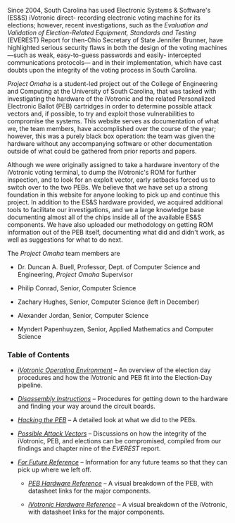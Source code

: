 Since 2004, South Carolina has used Electronic Systems & Software's (ES&S) iVotronic direct-
recording electronic voting machine for its elections; however, recent investigations, such as the
*Evaluation and Validation of Election-Related Equipment, Standards and Testing* (EVEREST) Report
for then-Ohio Secretary of State Jennifer Brunner, have highlighted serious security flaws in both
the design of the voting machines&mdash;such as weak, easy-to-guess passwords and easily-
intercepted communications protocols&mdash; and in their implementation, which have cast doubts
upon the integrity of the voting process in South Carolina.

*Project Omaha* is a student-led project out of the College of Engineering and Computing at the
University of South Carolina, that was tasked with investigating
the hardware of the iVotronic and the related Personalized Electronic Ballot (PEB) cartridges in
order to determine possible attack vectors and, if possible, to try and exploit those vulnerabilities
to compromise the systems. This website serves as documentation of what we, the team members, have
accomplished over the course of the year; however, this was a purely black box operation: the team was
given the hardware without any accompanying software or other documentation outside of what could be
gathered from prior reports and papers.
 
Although we were originally assigned to take a hardware inventory of the iVotronic voting
terminal, to dump the iVotronic's ROM for further inspection, and to look for an exploit vector, early
setbacks forced us to switch over to the two PEBs. We believe that we have set up a strong foundation
in this website for anyone looking to pick up and continue this project. In addition to the ES&S hardware
provided, we acquired additional tools to facilitate our investigations, and we a large knowledge base
documenting almost all of the chips inside all of the available ES&S components. We have also uploaded
our methodology on getting ROM information out of the PEB itself, documenting what did and didn't work,
as well as suggestions for what to do next.

The *Project Omaha* team members are

* Dr. Duncan A. Buell, Professor, Dept. of Computer Science and Engineering, *Project Omaha* Supervisor

* Philip Conrad, Senior, Computer Science

* Zachary Hughes, Senior, Computer Science (left in December)

* Alexander Jordan, Senior, Computer Science

* Myndert Papenhuyzen, Senior, Applied Mathematics and Computer Science
	
### Table of Contents ###

* *[iVotronic Operating Environment](operating_env.html)* &ndash; An overview of the election day procedures
and how the iVotronic and PEB fit into the Election-Day pipeline.

* *[Disassembly Instructions](disassembly.html)* &ndash; Procedures for getting down to the hardware and 
finding your way around the circuit boards.

* *[Hacking the PEB](peb_hacking.html)* &ndash; A detailed look at what we did to the PEBs.

* *[Possible Attack Vectors](attack.html)* &ndash; Discussions on how the integrity of the iVotronic, PEB, and
elections can be compromised, compiled from our findings and chapter nine of the *EVEREST* report.

* *[For Future Reference](future_ref.html)* &ndash; Information for any future teams so that they can pick
up where we left off.

    * *[PEB Hardware Reference](peb.html)* &ndash; A visual breakdown of the PEB, with datasheet links for
    the major components.

    * *[iVotronic Hardware Reference](ivo_main.html)* &ndash; A visual breakdown of the iVotronic, with
    datasheet links for the major components. 